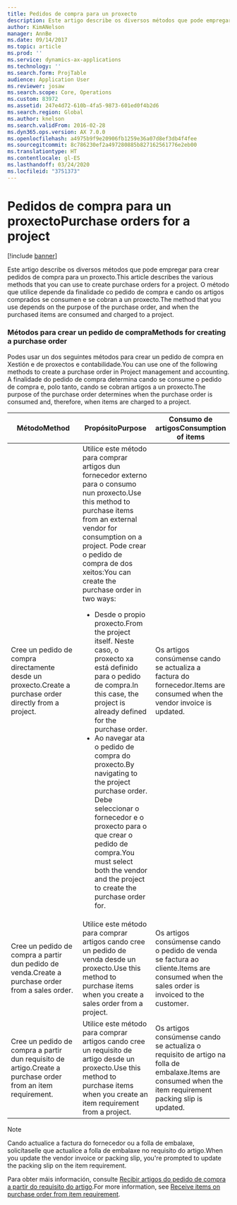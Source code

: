 ```yaml
---
title: Pedidos de compra para un proxecto
description: Este artigo describe os diversos métodos que pode empregar para crear pedidos de compra para un proxecto. O método que utilice depende da finalidade co pedido de compra e cando os artigos comprados se consumen e se cobran a un proxecto.
author: KimANelson
manager: AnnBe
ms.date: 09/14/2017
ms.topic: article
ms.prod: ''
ms.service: dynamics-ax-applications
ms.technology: ''
ms.search.form: ProjTable
audience: Application User
ms.reviewer: josaw
ms.search.scope: Core, Operations
ms.custom: 83972
ms.assetid: 247e4d72-610b-4fa5-9873-601ed0f4b2d6
ms.search.region: Global
ms.author: knelson
ms.search.validFrom: 2016-02-28
ms.dyn365.ops.version: AX 7.0.0
ms.openlocfilehash: a4975b9f9e20906fb1259e36a07d8ef3db4f4fee
ms.sourcegitcommit: 8c786230ef2a497280885b827162561776e2eb00
ms.translationtype: HT
ms.contentlocale: gl-ES
ms.lasthandoff: 03/24/2020
ms.locfileid: "3751373"
---
```

# <a name="purchase-orders-for-a-project"></a><span data-ttu-id="786b7-104">Pedidos de compra para un proxecto</span><span class="sxs-lookup"><span data-stu-id="786b7-104">Purchase orders for a project</span></span>

[!include [banner](../includes/banner.md)]

<span data-ttu-id="786b7-105">Este artigo describe os diversos métodos que pode empregar para crear pedidos de compra para un proxecto.</span><span class="sxs-lookup"><span data-stu-id="786b7-105">This article describes the various methods that you can use to create purchase orders for a project.</span></span> <span data-ttu-id="786b7-106">O método que utilice depende da finalidade co pedido de compra e cando os artigos comprados se consumen e se cobran a un proxecto.</span><span class="sxs-lookup"><span data-stu-id="786b7-106">The method that you use depends on the purpose of the purchase order, and when the purchased items are consumed and charged to a project.</span></span>

### <a name="methods-for-creating-a-purchase-order"></a><span data-ttu-id="786b7-107">Métodos para crear un pedido de compra</span><span class="sxs-lookup"><span data-stu-id="786b7-107">Methods for creating a purchase order</span></span>

<span data-ttu-id="786b7-108">Podes usar un dos seguintes métodos para crear un pedido de compra en Xestión e de proxectos e contabilidade.</span><span class="sxs-lookup"><span data-stu-id="786b7-108">You can use one of the following methods to create a purchase order in Project management and accounting.</span></span> <span data-ttu-id="786b7-109">A finalidade do pedido de compra determina cando se consume o pedido de compra e, polo tanto, cando se cobran artigos a un proxecto.</span><span class="sxs-lookup"><span data-stu-id="786b7-109">The purpose of the purchase order determines when the purchase order is consumed and, therefore, when items are charged to a project.</span></span>

<table>
<colgroup>
<col width="33%" />
<col width="33%" />
<col width="33%" />
</colgroup>
<thead>
<tr class="header">
<th><span data-ttu-id="786b7-110">Método</span><span class="sxs-lookup"><span data-stu-id="786b7-110">Method</span></span></th>
<th><span data-ttu-id="786b7-111">Propósito</span><span class="sxs-lookup"><span data-stu-id="786b7-111">Purpose</span></span></th>
<th><span data-ttu-id="786b7-112">Consumo de artigos</span><span class="sxs-lookup"><span data-stu-id="786b7-112">Consumption of items</span></span></th>
</tr>
</thead>
<tbody>
<tr class="odd">
<td><span data-ttu-id="786b7-113">Cree un pedido de compra directamente desde un proxecto.</span><span class="sxs-lookup"><span data-stu-id="786b7-113">Create a purchase order directly from a project.</span></span></td>
<td><span data-ttu-id="786b7-114">Utilice este método para comprar artigos dun fornecedor externo para o consumo nun proxecto.</span><span class="sxs-lookup"><span data-stu-id="786b7-114">Use this method to purchase items from an external vendor for consumption on a project.</span></span> <span data-ttu-id="786b7-115">Pode crear o pedido de compra de dos xeitos:</span><span class="sxs-lookup"><span data-stu-id="786b7-115">You can create the purchase order in two ways:</span></span>
<ul>
<li><span data-ttu-id="786b7-116">Desde o propio proxecto.</span><span class="sxs-lookup"><span data-stu-id="786b7-116">From the project itself.</span></span> <span data-ttu-id="786b7-117">Neste caso, o proxecto xa está definido para o pedido de compra.</span><span class="sxs-lookup"><span data-stu-id="786b7-117">In this case, the project is already defined for the purchase order.</span></span></li>
<li><span data-ttu-id="786b7-118">Ao navegar ata o pedido de compra do proxecto.</span><span class="sxs-lookup"><span data-stu-id="786b7-118">By navigating to the project purchase order.</span></span> <span data-ttu-id="786b7-119">Debe seleccionar o fornecedor e o proxecto para o que crear o pedido de compra.</span><span class="sxs-lookup"><span data-stu-id="786b7-119">You must select both the vendor and the project to create the purchase order for.</span></span></li>
</ul></td>
<td><span data-ttu-id="786b7-120">Os artigos consúmense cando se actualiza a factura do fornecedor.</span><span class="sxs-lookup"><span data-stu-id="786b7-120">Items are consumed when the vendor invoice is updated.</span></span></td>
</tr>
<tr class="even">
<td><span data-ttu-id="786b7-121">Cree un pedido de compra a partir dun pedido de venda.</span><span class="sxs-lookup"><span data-stu-id="786b7-121">Create a purchase order from a sales order.</span></span></td>
<td><span data-ttu-id="786b7-122">Utilice este método para comprar artigos cando cree un pedido de venda desde un proxecto.</span><span class="sxs-lookup"><span data-stu-id="786b7-122">Use this method to purchase items when you create a sales order from a project.</span></span></td>
<td><span data-ttu-id="786b7-123">Os artigos consúmense cando o pedido de venda se factura ao cliente.</span><span class="sxs-lookup"><span data-stu-id="786b7-123">Items are consumed when the sales order is invoiced to the customer.</span></span></td>
</tr>
<tr class="odd">
<td><span data-ttu-id="786b7-124">Cree un pedido de compra a partir dun requisito de artigo.</span><span class="sxs-lookup"><span data-stu-id="786b7-124">Create a purchase order from an item requirement.</span></span></td>
<td><span data-ttu-id="786b7-125">Utilice este método para comprar artigos cando cree un requisito de artigo desde un proxecto.</span><span class="sxs-lookup"><span data-stu-id="786b7-125">Use this method to purchase items when you create an item requirement from a project.</span></span></td>
<td><span data-ttu-id="786b7-126">Os artigos consúmense cando se actualiza o requisito de artigo na folla de embalaxe.</span><span class="sxs-lookup"><span data-stu-id="786b7-126">Items are consumed when the item requirement packing slip is updated.</span></span></td>
</tr>
</tbody>
</table>

> [!NOTE] 
> <span data-ttu-id="786b7-127">Cando actualice a factura do fornecedor ou a folla de embalaxe, solicítaselle que actualice a folla de embalaxe no requisito do artigo.</span><span class="sxs-lookup"><span data-stu-id="786b7-127">When you update the vendor invoice or packing slip, you're prompted to update the packing slip on the item requirement.</span></span>

<span data-ttu-id="786b7-128">Para obter máis información, consulte [Recibir artigos do pedido de compra a partir do requisito do artigo](tasks/receive-items-purchase-order-item-requirement.md).</span><span class="sxs-lookup"><span data-stu-id="786b7-128">For more information, see [Receive items on purchase order from item requirement](tasks/receive-items-purchase-order-item-requirement.md).</span></span>

